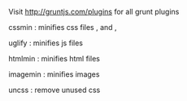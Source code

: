 Visit http://gruntjs.com/plugins   for all grunt plugins

cssmin : minifies css files  , and , 

uglify : minifies js files

htmlmin : minifies html files

imagemin : minifies images

uncss : remove unused css
